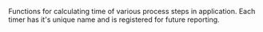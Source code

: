 Functions for calculating time of various process steps in application.
Each timer has it's unique name and is registered for future reporting.

